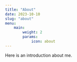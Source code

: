 ```yaml
---
title: "About"
date: 2023-10-10
slug: "about"
menu:
    main:
        weight: 2
        params: 
            icon: about
---
```


Here is an introduction about me.